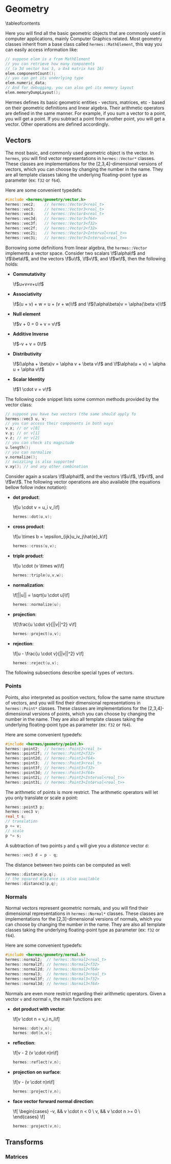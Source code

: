 # Geometry
\tableofcontents

Here you will find all the basic geometric objects that are commonly used 
in computer applications, mainly Computer Graphics related. Most geometry
classes inherit from a base class called `hermes::MathElement`, this way 
you can easily access information like:
```cpp
// suppose elem is a from MathElement
// you can retrieve how many components 
// (a 3d vector has 3, a 4x4 matrix has 16)
elem.componentCount();
// you can get its underlying type
elem.numeric_data;
// And for debugging, you can also get its memory layout
elem.memoryDumpLayout();
```

Hermes defines its basic geometric entities - vectors, matrices, etc - based on their geometric 
definitions and linear algebra. Their arithmetic operators are defined in the same manner. For example,
if you sum a vector to a point, you will get a point. If you subtract a point from another point, 
you will get a vector. Other operations are defined accordingly.

## Vectors
The most basic, and commonly used geometric object is the vector.
In `hermes`, you will find vector representations in `hermes::Vector*` classes.
These classes are implementations for the [2,3,4]-dimensional
versions of vectors, which you can choose by changing the number
in the name. They are all template classes taking the underlying floating-point type as
parameter (ex: `f32` or `f64`).

Here are some convenient typedefs:
```cpp
#include <hermes/geometry/vector.h>
hermes::vec2;    // hermes::Vector2<real_t>
hermes::vec3;    // hermes::Vector3<real_t>
hermes::vec4;    // hermes::Vector4<real_t>
hermes::vec3d;   // hermes::Vector3<f64>
hermes::vec3f;   // hermes::Vector3<f32>
hermes::vec2f;   // hermes::Vector2<f32>
hermes::vec2i;   // hermes::Vector2<Interval<real_t>>
hermes::vec3i;   // hermes::Vector3<Interval<real_t>>
```

Borrowing some definitions from linear algebra, the `hermes::Vector` implements a vector
space. Consider two scalars \f$\alpha\f$ and \f$\beta\f$, and the vectors \f$u\f$, \f$v\f$, and \f$w\f$, then the following holds:

- **Commutativity**
  
  \f$u+v=v+u\f$

- **Associativity** 
  
  \f$(u + v) + w = u + (v + w)\f$ and \f$(\alpha\beta)v = \alpha(\beta v)\f$

- **Null element** 
  
  \f$v + 0 = 0 + v = v\f$

- **Additive Inverse** 
  
  \f$-v + v = 0\f$

- **Distributivity** 
  
  \f$(\alpha + \beta)v = \alpha v + \beta v\f$ and \f$\alpha(u + v) = \alpha u + \alpha v\f$

- **Scalar Identity** 
  
  \f$1 \cdot v = v\f$

The following code snippet lists some common methods provided by the vector class:
```cpp
// suppose you have two vectors (the same should apply fo
hermes::vec3 u, v;
// you can access their components in both ways
v.x; // or v[0]
v.y; // or v[1]
v.z; // or v[2]
// you can check its magnitude
u.length();
// you can normalize
v.normalize();
// swizzling is also supported
v.xy(); // and any other combination
```

Consider again a scalars \f$\alpha\f$, and the vectors \f$u\f$, \f$v\f$, and \f$w\f$. 
The following vector operations are also available (the equations bellow follow index notation):

- **dot product**:
  
  \f[u \cdot v = u_i v_i\f]
  ```cpp
  hermes::dot(u,v);
  ```

- **cross product**:

  \f[u \times b = \epsilon_{ijk}u_iv_j\hat{e}_k\f]
  ```cpp
  hermes::cross(u,v);
  ```

- **triple product**:

  \f[u \cdot (v \times w)\f]
  ```cpp
  hermes::triple(u,v,w);
  ```

- **normalization**:

  \f[||u|| = \sqrt{u \cdot u}\f]
  ```cpp
  hermes::normalize(u);
  ```
  
- **projection**:

  \f[\frac{u \cdot v}{||v||^2} v\f]
  ```cpp
  hermes::project(u,v);
  ```
  
- **rejection**:

  \f[u - \frac{u \cdot v}{||v||^2} v\f]
  ```cpp
  hermes::reject(u,v);
  ```

The following subsections describe special types of vectors.

### Points

Points, also interpreted as position vectors, follow the same name structure of vectors, and you will find their dimensional 
representations in `hermes::Point*` classes. These classes are implementations for the [2,3,4]-dimensional
versions of points, which you can choose by changing the number
in the name. They are also all template classes taking the underlying floating-point type as
parameter (ex: `f32` or `f64`).

Here are some convenient typedefs:
```cpp
#include <hermes/geometry/point.h>
hermes::point2;  // hermes::Point2<real_t>
hermes::point2f; // hermes::Point2<f32>
hermes::point2d; // hermes::Point2<f64>
hermes::point3;  // hermes::Point3<real_t>
hermes::point3f; // hermes::Point3<f32>
hermes::point3d; // hermes::Point3<f64>
hermes::point2i; // hermes::Point2<Interval<real_t>>
hermes::point3i; // hermes::Point3<Interval<real_t>>
```

The arithmetic of points is more restrict. The arithmetic operators will let you
only translate or scale a point:
```cpp
hermes::point3 p;
hermes::vec3 v;
real_t s;
// translation
p += v;
// scale
p *= s;
```

A subtraction of two points `p` and `q` will give you a _distance_ vector `d`:
```cpp
hermes::vec3 d = p - q;
```

The distance between two points can be computed as well:
```cpp
hermes::distance(p,q);
// the squared distance is also available
hermes::distance2(p,q);
```

### Normals

Normal vectors represent geometric normals, and you will find their dimensional
representations in `hermes::Normal*` classes. These classes are implementations for the [2,3]-dimensional
versions of normals, which you can choose by changing the number
in the name. They are also all template classes taking the underlying floating-point type as
parameter (ex: `f32` or `f64`).

Here are some convenient typedefs:
```cpp
#include <hermes/geometry/normal.h>
hermes::normal2;  // hermes::Normal2<real_t>
hermes::normal2f; // hermes::Normal2<f32>
hermes::normal2d; // hermes::Normal2<f64>
hermes::normal3;  // hermes::Normal3<real_t>
hermes::normal3f; // hermes::Normal3<f32>
hermes::normal3d; // hermes::Normal3<f64>
```

Normals are even more restrict regarding their arithmetic operators. Given a vector `v` and normal `n`, 
the main functions are:

- **dot product with vector**:

  \f[v \cdot n = v_i n_i\f]
  ```cpp
  hermes::dot(v,n);
  hermes::dot(n,v);
  ```
  
- **reflection**:

  \f[v - 2 (v \cdot n)n\f]
  ```cpp
  hermes::reflect(v,n);
  ```

- **projection on surface**:

  \f[v - (v \cdot n)n\f]
  ```cpp
  hermes::project(v,n);
  ```

- **face vector forward normal direction**:
  
  \f[ \begin{cases}
  -v, && v \cdot n < 0 \\
  v, && v \cdot n >= 0 \\
  \end{cases}
  \f]
  
  ```cpp
  hermes::project(v,n);
  ```

## Transforms

### Matrices
